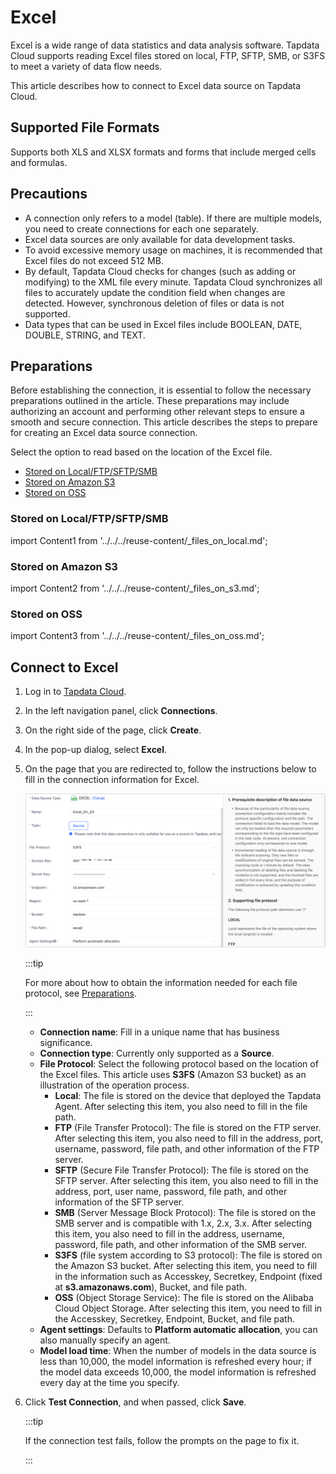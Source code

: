 # Excel

Excel is a wide range of data statistics and data analysis software. Tapdata Cloud supports reading Excel files stored on local, FTP, SFTP, SMB, or S3FS to meet a variety of data flow needs.

This article describes how to connect to Excel data source on Tapdata Cloud.

## Supported File Formats

Supports both XLS and XLSX formats and forms that include merged cells and formulas.

## Precautions

- A connection only refers to a model (table). If there are multiple models, you need to create connections for each one separately.
- Excel data sources are only available for data development tasks.
- To avoid excessive memory usage on machines, it is recommended that Excel files do not exceed 512 MB.
- By default, Tapdata Cloud checks for changes (such as adding or modifying) to the XML file every minute. Tapdata Cloud synchronizes all files to accurately update the condition field when changes are detected. However, synchronous deletion of files or data is not supported.
- Data types that can be used in Excel files include BOOLEAN, DATE, DOUBLE, STRING, and TEXT.

## Preparations

Before establishing the connection, it is essential to follow the necessary preparations outlined in the article. These preparations may include authorizing an account and performing other relevant steps to ensure a smooth and secure connection.
This article describes the steps to prepare for creating an Excel data source connection.

Select the option to read based on the location of the Excel file.

* [Stored on Local/FTP/SFTP/SMB](#stored-on-localftpsftpsmb)
* [Stored on Amazon S3](#stored-on-amazon-s3)
* [Stored on OSS](#stored-on-oss)


### Stored on Local/FTP/SFTP/SMB

import Content1 from '../../../reuse-content/_files_on_local.md';

<Content1 />


### Stored on Amazon S3

import Content2 from '../../../reuse-content/_files_on_s3.md';

<Content2 />

### Stored on OSS

import Content3 from '../../../reuse-content/_files_on_oss.md';

<Content3 />


## Connect to Excel

1. Log in to [Tapdata Cloud](https://cloud.tapdata.io/).

2. In the left navigation panel, click **Connections**.

3. On the right side of the page, click **Create**.

4. In the pop-up dialog, select **Excel**.

5. On the page that you are redirected to, follow the instructions below to fill in the connection information for Excel.

   ![Connect to Excel](../../images/connect_excel.png)

   :::tip

   For more about how to obtain the information needed for each file protocol, see [Preparations](#preparations).

   :::

    * **Connection name**: Fill in a unique name that has business significance.
    * **Connection type**: Currently only supported as a **Source**.
    * **File Protocol**: Select the following protocol based on the location of the Excel files. This article uses **S3FS** (Amazon S3 bucket) as an illustration of the operation process.
        * **Local**: The file is stored on the device that deployed the Tapdata Agent. After selecting this item, you also need to fill in the file path.
        * **FTP** (File Transfer Protocol): The file is stored on the FTP server. After selecting this item, you also need to fill in the address, port, username, password, file path, and other information of the FTP server.
        * **SFTP** (Secure File Transfer Protocol): The file is stored on the SFTP server. After selecting this item, you also need to fill in the address, port, user name, password, file path, and other information of the SFTP server.
        * **SMB** (Server Message Block Protocol): The file is stored on the SMB server and is compatible with 1.x, 2.x, 3.x. After selecting this item, you also need to fill in the address, username, password, file path, and other information of the SMB server.
        * **S3FS** (file system according to S3 protocol): The file is stored on the Amazon S3 bucket. After selecting this item, you need to fill in the information such as Accesskey, Secretkey, Endpoint (fixed at **s3.amazonaws.com**), Bucket, and file path.
        * **OSS** (Object Storage Service): The file is stored on the Alibaba Cloud Object Storage. After selecting this item, you need to fill in the Accesskey, Secretkey, Endpoint, Bucket, and file path.
    * **Agent settings**: Defaults to **Platform automatic allocation**, you can also manually specify an agent.
    * **Model load time**: When the number of models in the data source is less than 10,000, the model information is refreshed every hour; if the model data exceeds 10,000, the model information is refreshed every day at the time you specify.

6. Click **Test Connection**, and when passed, click **Save**.

   :::tip

   If the connection test fails, follow the prompts on the page to fix it.

   :::
